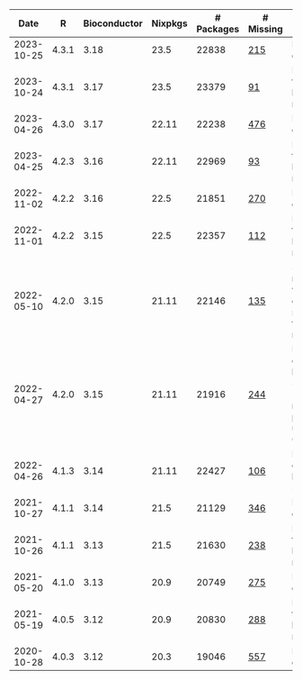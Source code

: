 | Date | R | Bioconductor | Nixpkgs | # Packages | # Missing | Comment |
| ---- | - | ------------ | ------- | ---------- | --------- | ------- |
2023-10-25 | 4.3.1 | 3.18 | 23.5| 22838 | [215](filtered_2023-10-25.md) | Initial release date
2023-10-24 | 4.3.1 | 3.17 | 23.5| 23379 | [91](filtered_2023-10-24.md) | Final date of this bioconductor release
2023-04-26 | 4.3.0 | 3.17 | 22.11| 22238 | [476](filtered_2023-04-26.md) | Initial release date
2023-04-25 | 4.2.3 | 3.16 | 22.11| 22969 | [93](filtered_2023-04-25.md) | Final date of this bioconductor release
2022-11-02 | 4.2.2 | 3.16 | 22.5| 21851 | [270](filtered_2022-11-02.md) | Initial release date
2022-11-01 | 4.2.2 | 3.15 | 22.5| 22357 | [112](filtered_2022-11-01.md) | Final date of this bioconductor release
2022-05-10 | 4.2.0 | 3.15 | 21.11| 22146 | [135](filtered_2022-05-10.md) | 3.15 was rereleased with many changes soon after the initial release
2022-04-27 | 4.2.0 | 3.15 | 21.11| 21916 | [244](filtered_2022-04-27.md) | Initial release of bioconductor 3.15 (missing many packages, use 2022-05-10)
2022-04-26 | 4.1.3 | 3.14 | 21.11| 22427 | [106](filtered_2022-04-26.md) | Final release of bioconductor 3.14
2021-10-27 | 4.1.1 | 3.14 | 21.5| 21129 | [346](filtered_2021-10-27.md) | Initial release date
2021-10-26 | 4.1.1 | 3.13 | 21.5| 21630 | [238](filtered_2021-10-26.md) | Final date of this bioconductor release
2021-05-20 | 4.1.0 | 3.13 | 20.9| 20749 | [275](filtered_2021-05-20.md) | Initial release date
2021-05-19 | 4.0.5 | 3.12 | 20.9| 20830 | [288](filtered_2021-05-19.md) | Final date of this bioconductor release
2020-10-28 | 4.0.3 | 3.12 | 20.3| 19046 | [557](filtered_2020-10-28.md) | Initial release date